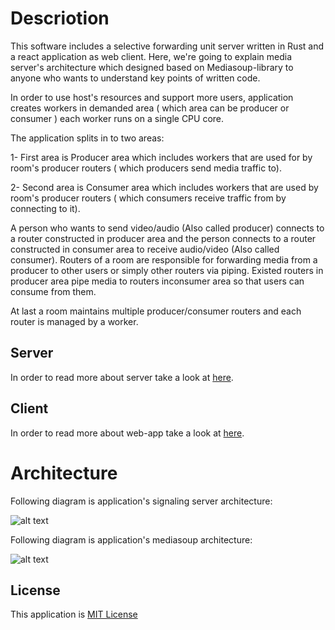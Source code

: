 # Descriotion

This software includes a selective forwarding unit server written in Rust and a react application as web client.
Here, we're going to explain media server's architecture which designed based on Mediasoup-library to anyone who wants to understand key points of written code.

In order to use host's resources and support more users, application creates workers in demanded area ( which area can be producer or consumer ) each worker runs on a single CPU core. 

The application splits in to two areas:

1- First area is Producer area which includes workers that are used for by room's producer routers ( which producers send media traffic to).

2- Second area is Consumer area which includes workers that are used by room's producer routers ( which consumers receive traffic from by connecting to it).

A person who wants to send video/audio (Also called producer) connects to a router constructed in producer area and the person connects to a router constructed in consumer area to receive audio/video (Also called consumer).
Routers of a room are responsible for forwarding media from a producer to other users or simply other routers via piping. Existed routers in producer area pipe media to routers inconsumer area so that users can consume from them.

At last a room maintains multiple producer/consumer routers and each router is managed by a worker.

## Server

In order to read more about server take a look at [here](server).

## Client

In order to read more about web-app take a look at [here](react).

# Architecture

Following diagram is application's signaling server architecture:

![alt text](https://github.com/mojtaba-motevali/Media-server/blob/master/assets/server_rust_architecture.jpg?raw=true)

Following diagram is application's mediasoup architecture:

![alt text](https://github.com/mojtaba-motevali/Media-server/blob/master/assets/Mediasoup-svg.svg?raw=true)

## License

This application is [MIT License](LICENSE)
